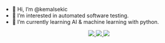 - 👋 Hi, I’m @kemalsekic
- 👀 I’m interested in automated software testing.
- 🌱 I’m currently learning AI & machine learning with python.

<p align="center">
  <a href="https://kemalsekic.com/" style="widght:10px; height:10px;">
    <img src="https://d33wubrfki0l68.cloudfront.net/c18f9209ec685e7548d6117f067669f005860007/eb5cb/assets/img/kemal3d400px.png"/>
  </a>
  <a href="https://qstack.tech/">
    <img src="https://d33wubrfki0l68.cloudfront.net/97a5be27c1a24be79f1d03d679e836d8602f3c0d/759c2/assets/media/3d_objects/scientists.png" />
  </a>
  <a href="https://kemalsekic.com/">
    <img src="https://d33wubrfki0l68.cloudfront.net/c18f9209ec685e7548d6117f067669f005860007/eb5cb/assets/img/kemal3d400px.png" />
  </a>
</p>
